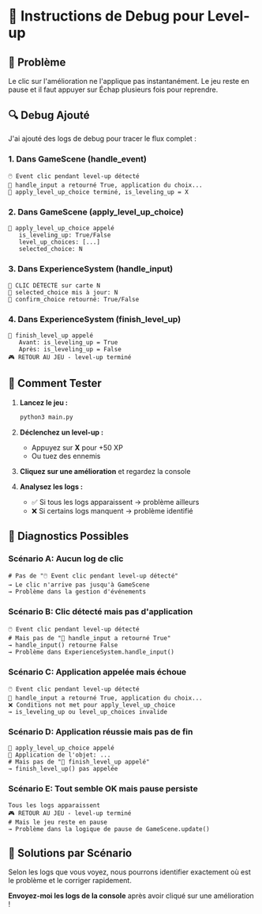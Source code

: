 # 🐛 Instructions de Debug pour Level-up

## 🎯 Problème
Le clic sur l'amélioration ne l'applique pas instantanément. Le jeu reste en pause et il faut appuyer sur Échap plusieurs fois pour reprendre.

## 🔍 Debug Ajouté

J'ai ajouté des logs de debug pour tracer le flux complet :

### 1. **Dans GameScene (handle_event)**
```
🖱️ Event clic pendant level-up détecté
🎯 handle_input a retourné True, application du choix...
🎯 apply_level_up_choice terminé, is_leveling_up = X
```

### 2. **Dans GameScene (apply_level_up_choice)**
```
🔧 apply_level_up_choice appelé
   is_leveling_up: True/False
   level_up_choices: [...]
   selected_choice: N
```

### 3. **Dans ExperienceSystem (handle_input)**
```
🎯 CLIC DÉTECTÉ sur carte N
🎯 selected_choice mis à jour: N
🎯 confirm_choice retourné: True/False
```

### 4. **Dans ExperienceSystem (finish_level_up)**
```
🏁 finish_level_up appelé
   Avant: is_leveling_up = True
   Après: is_leveling_up = False
🎮 RETOUR AU JEU - level-up terminé
```

## 🧪 Comment Tester

1. **Lancez le jeu :**
   ```bash
   python3 main.py
   ```

2. **Déclenchez un level-up :**
   - Appuyez sur **X** pour +50 XP
   - Ou tuez des ennemis

3. **Cliquez sur une amélioration** et regardez la console

4. **Analysez les logs :**
   - ✅ Si tous les logs apparaissent → problème ailleurs
   - ❌ Si certains logs manquent → problème identifié

## 🔧 Diagnostics Possibles

### **Scénario A: Aucun log de clic**
```
# Pas de "🖱️ Event clic pendant level-up détecté"
→ Le clic n'arrive pas jusqu'à GameScene
→ Problème dans la gestion d'événements
```

### **Scénario B: Clic détecté mais pas d'application**
```
🖱️ Event clic pendant level-up détecté
# Mais pas de "🎯 handle_input a retourné True"
→ handle_input() retourne False
→ Problème dans ExperienceSystem.handle_input()
```

### **Scénario C: Application appelée mais échoue**
```
🖱️ Event clic pendant level-up détecté
🎯 handle_input a retourné True, application du choix...
❌ Conditions not met pour apply_level_up_choice
→ is_leveling_up ou level_up_choices invalide
```

### **Scénario D: Application réussie mais pas de fin**
```
🔧 apply_level_up_choice appelé
🎁 Application de l'objet: ...
# Mais pas de "🏁 finish_level_up appelé"
→ finish_level_up() pas appelée
```

### **Scénario E: Tout semble OK mais pause persiste**
```
Tous les logs apparaissent
🎮 RETOUR AU JEU - level-up terminé
# Mais le jeu reste en pause
→ Problème dans la logique de pause de GameScene.update()
```

## 🎯 Solutions par Scénario

Selon les logs que vous voyez, nous pourrons identifier exactement où est le problème et le corriger rapidement.

**Envoyez-moi les logs de la console** après avoir cliqué sur une amélioration !